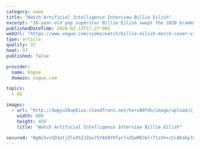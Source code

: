 ```yaml
---
category: news
title: "Watch Artificial Intelligence Interview Billie Eilish"
excerpt: "18-year-old pop superstar Billie Eilish swept the 2020 Grammy Awards, and now, she celebrates her Vogue cover by sitting down with the toughest interviewer of all; an AI bot."
publishedDateTime: 2020-02-13T17:27:00Z
webUrl: "https://www.vogue.com/video/watch/billie-eilish-march-cover-video"
type: article
quality: 37
heat: 37
published: false

provider:
  name: Vogue
  domain: vogue.com

topics:
  - AI

images:
  - url: "http://dwgyu36up6iuz.cloudfront.net/heru80fdn/image/upload/c_fill,d_placeholder_thescene.jpg,fl_progressive,g_face,h_450,q_80,w_800/v1581613986/vogue_billie-eilish-march-cover-video.jpg"
    width: 800
    height: 450
    title: "Watch Artificial Intelligence Interview Billie Eilish"

secured: "8gNihvcGD1etj2luVSIJZox7SYAS9YhTyrln2GeMDJmlr71zVh+cCcAKahp7qBKWwxnIOnAHGSV6mE25xM/kEl4q/au8uca5WXDhuOJWsH23zqlhXWR0oaIcysvKYSpc2fOCuqcmOmlzTEqqYgZFAxI0wWiYXPCHUdFWp75fEm3c3T3c45BgA+vBFwCjRJQFgS3fSJMUM/iEdZxzSLE6XXaJuR2sVD0uKxL1m7+MChUmiYyr16Ptj20L7ROCL+LLo5wPPp36OlyfyvcpjEeozgW4uG1c2sM378rQDvkcnogO0L1rLPi1MoCUMGZb2F62;lzqyJiFXCodCLxNIaPwirQ=="
---
```


